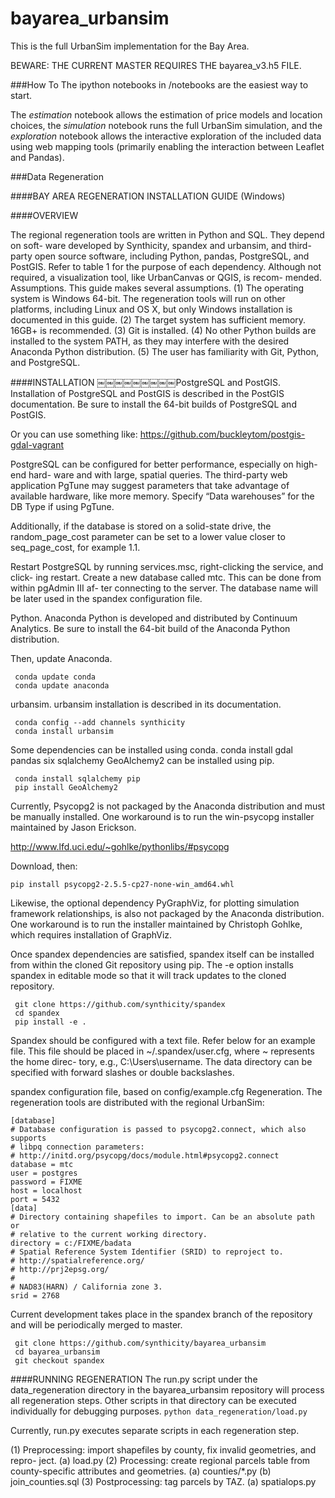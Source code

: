bayarea_urbansim
=======

This is the full UrbanSim implementation for the Bay Area.

BEWARE: THE CURRENT MASTER REQUIRES THE bayarea_v3.h5 FILE.

###How To
The ipython notebooks in /notebooks are the easiest way to start. 

The *estimation* notebook allows the estimation of price models and location choices, the *simulation* notebook runs the full UrbanSim simulation, and the *exploration* notebook allows the interactive exploration of the included data using web mapping tools (primarily enabling the interaction between Leaflet and Pandas).

###Data Regeneration

####BAY AREA REGENERATION INSTALLATION GUIDE (Windows)

####OVERVIEW

The regional regeneration tools are written in Python and SQL. They depend on soft- ware developed by Synthicity, spandex and urbansim, and third-party open source software, including Python, pandas, PostgreSQL, and PostGIS. Refer to table 1 for the purpose of each dependency.
Although not required, a visualization tool, like UrbanCanvas or QGIS, is recom- mended.
Assumptions. This guide makes several assumptions.
(1) The operating system is Windows 64-bit. The regeneration tools will run on other platforms, including Linux and OS X, but only Windows installation is documented in this guide.
(2) The target system has sufficient memory. 16GB+ is recommended.
(3) Git is installed.
(4) No other Python builds are installed to the system PATH, as they may interfere
with the desired Anaconda Python distribution.
(5) The user has familiarity with Git, Python, and PostgreSQL.

####INSTALLATION
￼￼￼￼￼￼￼￼￼PostgreSQL and PostGIS. Installation of PostgreSQL and PostGIS is described in the PostGIS documentation. Be sure to install the 64-bit builds of PostgreSQL and PostGIS.

Or you can use something like: https://github.com/buckleytom/postgis-gdal-vagrant

PostgreSQL can be configured for better performance, especially on high-end hard- ware and with large, spatial queries. The third-party web application PgTune may suggest parameters that take advantage of available hardware, like more memory. Specify “Data warehouses” for the DB Type if using PgTune.

Additionally, if the database is stored on a solid-state drive, the random_page_cost parameter can be set to a lower value closer to seq_page_cost, for example 1.1.

Restart PostgreSQL by running services.msc, right-clicking the service, and click- ing restart.
Create a new database called mtc. This can be done from within pgAdmin III af- ter connecting to the server. The database name will be later used in the spandex configuration file.

Python. Anaconda Python is developed and distributed by Continuum Analytics. Be sure to install the 64-bit build of the Anaconda Python distribution.

Then, update Anaconda.

     conda update conda
     conda update anaconda
     
urbansim. urbansim installation is described in its documentation.

     conda config --add channels synthicity
     conda install urbansim

Some dependencies can be installed using conda.
conda install gdal pandas six sqlalchemy GeoAlchemy2 can be installed using pip.  

     conda install sqlalchemy pip
     pip install GeoAlchemy2

Currently, Psycopg2 is not packaged by the Anaconda distribution and must be manually installed. One workaround is to run the win-psycopg installer maintained by Jason Erickson.

http://www.lfd.uci.edu/~gohlke/pythonlibs/#psycopg

Download, then:

`pip install psycopg2-2.5.5-cp27-none-win_amd64.whl`

Likewise, the optional dependency PyGraphViz, for plotting simulation framework relationships, is also not packaged by the Anaconda distribution. One workaround is to run the installer maintained by Christoph Gohlke, which requires installation of GraphViz.

Once spandex dependencies are satisfied, spandex itself can be installed from within the cloned Git repository using pip. The -e option installs spandex in editable mode so that it will track updates to the cloned repository.

     git clone https://github.com/synthicity/spandex
     cd spandex
     pip install -e .

Spandex should be configured with a text file. Refer below for an example file. This file should be placed in ~/.spandex/user.cfg, where ~ represents the home direc- tory, e.g., C:\Users\username. The data directory can be specified with forward slashes or double backslashes.

spandex configuration file, based on config/example.cfg Regeneration. The regeneration tools are distributed with the regional UrbanSim:
```
[database]
# Database configuration is passed to psycopg2.connect, which also supports
# libpq connection parameters:
# http://initd.org/psycopg/docs/module.html#psycopg2.connect
database = mtc
user = postgres
password = FIXME
host = localhost
port = 5432
[data]
# Directory containing shapefiles to import. Can be an absolute path or
# relative to the current working directory.
directory = c:/FIXME/badata
# Spatial Reference System Identifier (SRID) to reproject to.
# http://spatialreference.org/
# http://prj2epsg.org/
#
# NAD83(HARN) / California zone 3.
srid = 2768
```

Current development takes place in the spandex branch of the repository and will be
periodically merged to master.

     git clone https://github.com/synthicity/bayarea_urbansim
     cd bayarea_urbansim
     git checkout spandex
     


####RUNNING REGENERATION
The run.py script under the data_regeneration directory in the bayarea_urbansim repository will process all regeneration steps. Other scripts in that directory can be executed individually for debugging purposes.
`python data_regeneration/load.py`  

Currently, run.py executes separate scripts in each regeneration step.  

(1) Preprocessing: import shapefiles by county, fix invalid geometries, and repro- ject.
(a) load.py
(2) Processing: create regional parcels table from county-specific attributes and
geometries.
(a) counties/*.py
(b) join_counties.sql
(3) Postprocessing: tag parcels by TAZ. (a) spatialops.py
